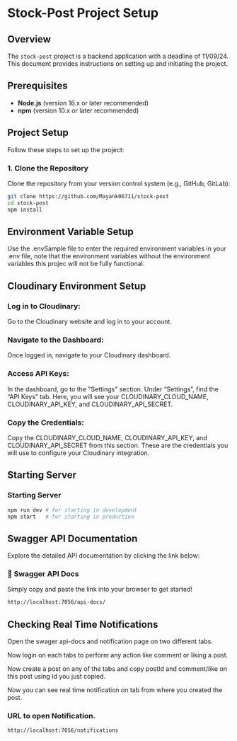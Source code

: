 # Stock-Post Project Setup

## Overview

The `stock-post` project is a backend application with a deadline of 11/09/24. This document provides instructions on setting up and initiating the project.

## Prerequisites

- **Node.js** (version 16.x or later recommended)
- **npm** (version 10.x or later recommended)

## Project Setup

Follow these steps to set up the project:

### 1. Clone the Repository

Clone the repository from your version control system (e.g., GitHub, GitLab):

```bash
git clone https://github.com/Mayank06711/stock-post
cd stock-post
npm install
```
## Environment Variable Setup

Use the .envSample file to enter the required environment variables in your .env file, note that the environment variables without the environment variables this projec will not be fully functional.

## Cloudinary Environment Setup

### Log in to Cloudinary:

Go to the Cloudinary website and log in to your account.

### Navigate to the Dashboard:

Once logged in, navigate to your Cloudinary dashboard.

### Access API Keys:

In the dashboard, go to the "Settings" section.
Under “Settings”, find the “API Keys” tab. Here, you will see your CLOUDINARY_CLOUD_NAME, CLOUDINARY_API_KEY, and CLOUDINARY_API_SECRET.

### Copy the Credentials:

Copy the CLOUDINARY_CLOUD_NAME, CLOUDINARY_API_KEY, and CLOUDINARY_API_SECRET from this section. These are the credentials you will use to configure your Cloudinary integration.

## Starting Server

### Starting Server

```bash
npm run dev # for starting in development
npm start   # for starting in production
```

## Swagger API Documentation

Explore the detailed API documentation by clicking the link below:

### 🔗 Swagger API Docs

Simply copy and paste the link into your browser to get started!
```bash
http://localhost:7056/api-docs/
```

## Checking Real Time Notifications

Open the swager api-docs and notification page on two different tabs.

Now login on each tabs to perform any action like comment or liking a post.

Now create a post on any of the tabs and copy postId and comment/like on this post using Id you just copied. 

Now you can see real time notification on tab from where you created the post.

### URL to open Notification.
```bash
http://localhost:7056/notifications
```

